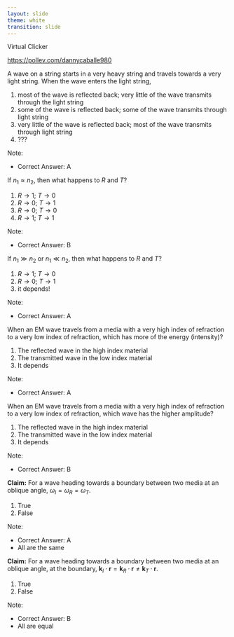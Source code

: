 ```yaml
---
layout: slide
theme: white
transition: slide
---
```



<section data-markdown>

Virtual Clicker

https://pollev.com/dannycaballe980

</section>

<section data-markdown>

A wave on a string starts in a very heavy string and travels towards a very light string. When the wave enters the light string,

1. most of the wave is reflected back; very little of the wave transmits through the light string
2. some of the wave is reflected back; some of the wave transmits through light string
3. very little of the wave is reflected back; most of the wave transmits through light string
4. ???

Note:
* Correct Answer: A

</section>

<section data-markdown>

If $n_1 \approx n_2$, then what happens to $R$ and $T$?

1. $R \rightarrow 1$; $T \rightarrow 0$
2. $R \rightarrow 0$; $T \rightarrow 1$
3. $R \rightarrow 0$; $T \rightarrow 0$
4. $R \rightarrow 1$; $T \rightarrow 1$

Note:
* Correct Answer: B

</section>

<section data-markdown>

If $n_1 \gg n_2$ or $n_1 \ll n_2$, then what happens to $R$ and $T$?

1. $R \rightarrow 1$; $T \rightarrow 0$
2. $R \rightarrow 0$; $T \rightarrow 1$
3. it depends!

Note:
* Correct Answer: A

</section>


<section data-markdown>

When an EM wave travels from a media with a very high index of refraction to a very low index of refraction, which has more of the energy (intensity)?

1. The reflected wave in the high index material
2. The transmitted wave in the low index material
3. It depends

Note:
* Correct Answer: A

</section>

<section data-markdown>

When an EM wave travels from a media with a very high index of refraction to a very low index of refraction, which wave has the higher amplitude?

1. The reflected wave in the high index material
2. The transmitted wave in the low index material
3. It depends

Note:
* Correct Answer: B

</section>

<section data-markdown>

**Claim:** For a wave heading towards a boundary between two media at an oblique angle, $\omega_I = \omega_R = \omega_T$.

1. True
2. False

Note:
* Correct Answer: A
* All are the same

</section>

<section data-markdown>

**Claim:** For a wave heading towards a boundary between two media at an oblique angle, at the boundary, $\mathbf{k}_I\cdot\mathbf{r} = \mathbf{k}_R\cdot\mathbf{r} \neq \mathbf{k}_T\cdot\mathbf{r}$.

1. True
2. False

Note:
* Correct Answer: B
* All are equal

</section>

